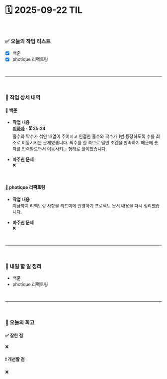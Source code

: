 # 🗓️ 2025-09-22 TIL

<br>

### ✅ 오늘의 작업 리스트  
- [x] 백준
- [x] photique 리팩토링

<br>

---

<br>

### 📌 작업 상세 내역  

#### 🔹 백준
- **작업 내용**<br>
**[피하자](https://www.acmicpc.net/problem/25379) - ⏳ 35:24**<br>
홀수와 짝수가 섞인 배열이 주어지고 인접한 홀수와 짝수가 1번 등장하도록 수를 최소로 이동시키는 문제였습니다. 짝수를 한 쪽으로 밀면 조건을 만족하기 때문에 숫자를 입력받으면서 이동시키는 형태로 풀이했습니다.

- **마주친 문제**<br>
❌

<br>

#### 🔹 photique 리팩토링
- **작업 내용**<br>
지금까지 리팩토링 사항을 리드미에 반영하기 프로젝트 문서 내용을 다시 정리했습니다.

- **마주친 문제**<br>
❌

<br>

---

<br>

### 🚀 내일 할 일 정리  

- 백준
- photique 리팩토링

<br>

---

<br>

### 🧐 오늘의 회고  

#### ✅ 잘한 점
❌

#### ❗ 개선할 점
❌

<br><br><br>